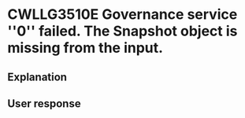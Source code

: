 # CWLLG3510E Governance service ''0'' failed. The Snapshot object is missing from the input.

## Explanation

## User response